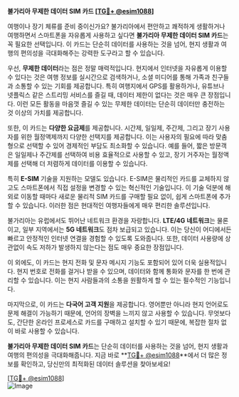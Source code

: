**불가리아 무제한 데이터 SIM 카드 [[TG💪+ @esim1088](https://t.me/s/esim1088)]**

여행이나 장기 체류를 준비 중이신가요? 불가리아에서 편안하고 쾌적하게 생활하거나 여행하면서 스마트폰을 자유롭게 사용하고 싶다면 **불가리아 무제한 데이터 SIM 카드**는 꼭 필요한 선택입니다. 이 카드는 단순히 데이터를 사용하는 것을 넘어, 현지 생활과 여행의 편의성을 극대화해주는 강력한 도구라고 할 수 있습니다.

우선, **무제한 데이터**라는 점은 정말 매력적입니다. 현지에서 인터넷을 자유롭게 이용할 수 있다는 것은 여행 정보를 실시간으로 검색하거나, 소셜 미디어를 통해 가족과 친구들과 소통할 수 있는 기회를 제공합니다. 특히 여행지에서 GPS를 활용하거나, 유튜브나 넷플릭스 같은 스트리밍 서비스를 즐길 때, 데이터 제한이 없다는 것은 매우 큰 장점입니다. 이런 모든 활동을 마음껏 즐길 수 있는 무제한 데이터는 단순히 데이터만 충전하는 것 이상의 가치를 제공합니다.

또한, 이 카드는 **다양한 요금제**를 제공합니다. 시간제, 일일제, 주간제, 그리고 장기 사용자를 위한 월정액제까지 다양한 선택지를 제공합니다. 이는 사용자의 필요에 따라 맞춤형으로 선택할 수 있어 경제적인 부담도 최소화할 수 있습니다. 예를 들어, 짧은 방문객은 일일제나 주간제를 선택하여 비용 효율적으로 사용할 수 있고, 장기 거주자는 월정액제를 선택해 더 저렴하게 데이터를 이용할 수 있습니다.

특히 **E-SIM** 기술을 지원하는 모델도 있습니다. E-SIM은 물리적인 카드를 교체하지 않고도 스마트폰에서 직접 설정을 변경할 수 있는 혁신적인 기술입니다. 이 기술 덕분에 해외로 이동할 때마다 새로운 물리적 SIM 카드를 구매할 필요 없이, 쉽게 스마트폰에 추가할 수 있습니다. 이러한 점은 현대적인 여행자들에게 매우 편리한 솔루션입니다.

불가리아는 유럽에서도 뛰어난 네트워크 환경을 자랑합니다. **LTE/4G 네트워크**는 물론이고, 일부 지역에서는 **5G 네트워크**도 점차 보급되고 있습니다. 이는 당신이 어디에서든 빠르고 안정적인 인터넷 연결을 경험할 수 있도록 도와줍니다. 또한, 데이터 사용량에 상관없이 속도 저하가 발생하지 않는다는 점도 매우 중요한 장점입니다.

이 외에도, 이 카드는 현지 전화 및 문자 메시지 기능도 포함되어 있어 더욱 실용적입니다. 현지 번호로 전화를 걸거나 받을 수 있으며, 데이터와 함께 통화와 문자를 한 번에 관리할 수 있습니다. 이는 현지 사람들과의 소통을 원활하게 할 수 있는 필수적인 기능입니다.

마지막으로, 이 카드는 **다국어 고객 지원**을 제공합니다. 영어뿐만 아니라 현지 언어로도 문제 해결이 가능하기 때문에, 언어의 장벽을 느끼지 않고 사용할 수 있습니다. 무엇보다도, 간단한 온라인 프로세스로 카드를 구매하고 설치할 수 있기 때문에, 복잡한 절차 없이 바로 사용할 수 있습니다.

**불가리아 무제한 데이터 SIM 카드**는 단순히 데이터를 사용하는 것을 넘어, 현지 생활과 여행의 편의성을 극대화해줍니다. 지금 바로 **[TG💪+ @esim1088](https://t.me/s/esim1088)**에서 더 많은 정보를 확인하고, 당신만의 최적화된 데이터 솔루션을 찾아보세요!

[[TG💪+ @esim1088](https://t.me/s/esim1088)]  
![Image](https://i.postimg.cc/Y0z9fWf4/image.png)